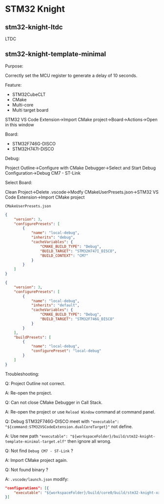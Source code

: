 # STM32 Knight

## stm32-knight-ltdc

LTDC

## stm32-knight-template-minimal

Purpose:

Correctly set the MCU register to generate a delay of 10 seconds.

Feature:

- STM32CubeCLT
- CMake
- Multi-core
- Multi target board

STM32 VS Code Extension→Import CMake project→Board→Actions→Open in this window

Board:

- STM32F746G-DISCO
- STM32H747I-DISCO

Debug:

Project Outline→Configure with CMake Debugger→Select and Start Debug Configuration→Debug CM7 - ST-Link

Select Board:

Clean Project→Delete .vscode→Modfy CMakeUserPresets.json→STM32 VS Code Extension→Import CMake project

`CMakeUserPresets.json`

```json
{
    "version": 3,
    "configurePresets": [
        {
            "name": "local-debug",
            "inherits": "debug",
            "cacheVariables": {
                "CMAKE_BUILD_TYPE": "Debug",
                "BUILD_TARGET": "STM32H747I_DISCO",
                "BUILD_CONTEXT": "CM7"
            }
        }
    ]
}
```

```json
{
    "version": 3,
    "configurePresets": [
        {
            "name": "local-debug",
            "inherits": "default",
            "cacheVariables": {
                "CMAKE_BUILD_TYPE": "Debug",
                "BUILD_TARGET": "STM32F746G_DISCO"
            }
        }
    ],
    "buildPresets": [
        {
            "name": "local-debug",
            "configurePreset": "local-debug"
        }
    ]
}
```

Troubleshooting:

Q: Project Outline not correct.

A: Re-open the project.

Q: Can not close CMake Debugger in Call Stack.

A: Re-open the project or use `Reload Window` command at command panel.

Q: Debug STM32F746G-DISCO meet with `"executable": "${command:STM32VSCodeExtension.dualCoreTarget}"` not define.

A: Use new path `"executable": "${workspaceFolder}/build/stm32-knight-template-minimal-target.elf"` then ignore all wrong.

Q: Not find `Debug CM7 - ST-Link` ?

A: Import CMake project again.

Q: Not found binary ?

A: `.vscode/launch.json` modify:

```json
"configurations": [{
    "executable": "${workspaceFolder}/build/core0/build/stm32-knight-xxx-core0.elf",
}]
```

